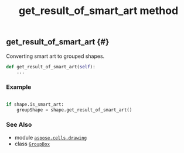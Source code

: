 ﻿---
title: get_result_of_smart_art method
second_title: Aspose.Cells for Python via .NET API References
description: 
type: docs
weight: 130
url: /aspose.cells.drawing/groupbox/get_result_of_smart_art/
is_root: false
---

## get_result_of_smart_art {#}

Converting smart art to grouped shapes.



```python
def get_result_of_smart_art(self):
    ...
```



### Example 


```python

if shape.is_smart_art:
    groupShape = shape.get_result_of_smart_art()

```



### See Also
* module [`aspose.cells.drawing`](../../)
* class [`GroupBox`](/cells/python-net/aspose.cells.drawing/groupbox)
